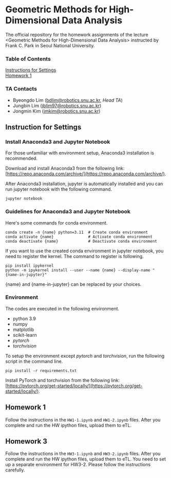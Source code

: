 # Geometric Methods for High-Dimensional Data Analysis

The official repository for the homework assignments of the lecture \<Geometric Methods for High-Dimensional Data Analysis> instructed by Frank C. Park in Seoul National University.


### Table of Contents

[Instructions for Settings](#instruction-for-settings)  
[Homework 1](#homework-1)


### TA Contacts

- Byeongdo Lim (bdlim@robotics.snu.ac.kr, *Head TA*)
- Jungbin Lim (jblim97@robotics.snu.ac.kr)
- Jongmin Kim (jmkim@robotics.snu.ac.kr)


## Instruction for Settings
### Install Anaconda3 and Jupyter Notebook

For those unfamiliar with environment setup, Anaconda3 installation is recommended.

Download and install Anaconda3 from the following link: [https://repo.anaconda.com/archive/](https://repo.anaconda.com/archive/).

After Anaconda3 installation, jupyter is automatically installed and you can run jupyter notebook with the following command.
```shell
jupyter notebook
```


### Guidelines for Anaconda3 and Jupyter Notebook

Here's some commands for conda environment.
```shell
conda create -n {name} python=3.11  # Create conda environment
conda activate {name}               # Activate conda environment
conda deactivate {name}             # Deactivate conda environment
```

If you want to use the created conda environment in jupyter notebook, you need to register the kernel. The command to register is following.
```shell
pip install ipykernel
python -m ipykernel install --user --name {name} --display-name "{name-in-jupyter}"
```
{name} and {name-in-jupyter} can be replaced by your choices.


### Environment
The codes are executed in the following environment.
- python 3.9
- numpy
- matplotlib
- scikit-learn
- *pytorch*
- *torchvision*

To setup the environment except *pytorch* and *torchvision*, run the following script in the command line.
```
pip install -r requirements.txt
```
Install PyTorch and torchvision from the following link: [https://pytorch.org/get-started/locally/](https://pytorch.org/get-started/locally/).

## Homework 1
Follow the instructions in the ``HW1-1.ipynb`` and ``HW1-2.ipynb`` files. After you complete and run the HW ipython files, upload them to eTL.

## Homework 3
Follow the instructions in the ``HW3-1.ipynb`` and ``HW3-2.ipynb`` files. After you complete and run the HW ipython files, upload them to eTL.
You need to set up a separate environment for HW3-2. Please follow the instructions carefully.

